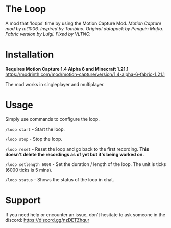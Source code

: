 # The Loop
A mod that 'loops' time by using the Motion Capture Mod.
*Motion Capture mod by mt1006. Inspired by Tombino. Original datapack by Penguin Mafia. Fabric version by Luigi. Fixed by VLTNO.*

# Installation
**Requires Motion Capture 1.4 Alpha 6 and Minecraft 1.21.1**
https://modrinth.com/mod/motion-capture/version/1.4-alpha-6-fabric-1.21.1

The mod works in singleplayer and multiplayer.

# Usage
Simply use commands to configure the loop.

`/loop start` - Start the loop.

`/loop stop` - Stop the loop.

`/loop reset` - Reset the loop and go back to the first recording. **This doesn't delete the recordings as of yet but it's being worked on.**

`/loop setlength 6000` - Set the duration / length of the loop. The unit is ticks (6000 ticks is 5 mins).

`/loop status` - Shows the status of the loop in chat.

# Support
If you need help or encounter an issue, don't hesitate to ask someone in the discord: https://discord.gg/nzDETZhqur